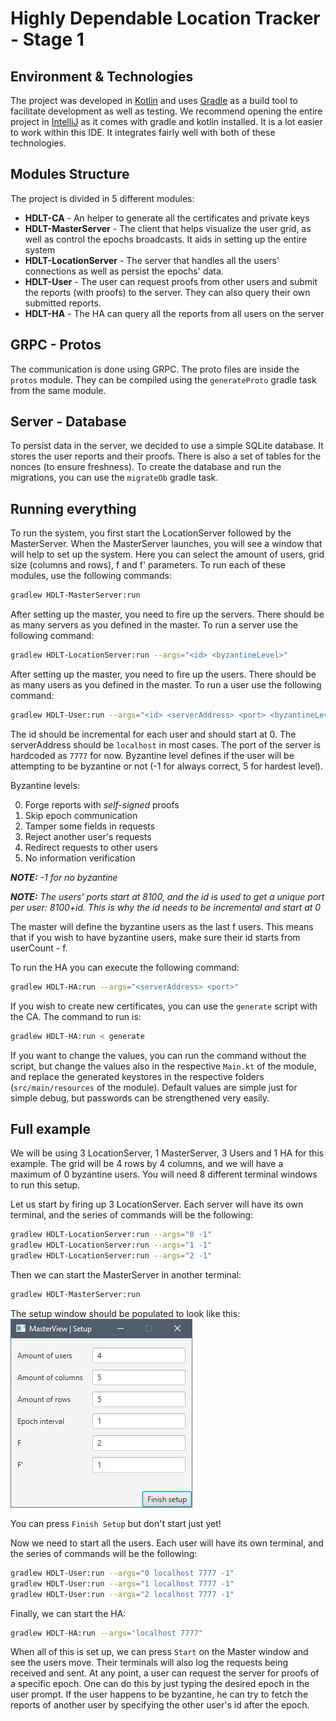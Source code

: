 # Highly Dependable Location Tracker - Stage 1

## Environment & Technologies

The project was developed in [Kotlin](https://kotlinlang.org) and uses [Gradle](https://gradle.com) as a build tool to
facilitate development as well as testing. We recommend opening the entire project in [IntelliJ](https://www.jetbrains.com/idea/) as it comes with gradle
and kotlin installed. It is a lot easier to work within this IDE. It integrates fairly well with both of these
technologies.

## Modules Structure

The project is divided in 5 different modules:

- **HDLT-CA** - An helper to generate all the certificates and private keys
- **HDLT-MasterServer** - The client that helps visualize the user grid, as well as control the epochs broadcasts. It
  aids in setting up the entire system
- **HDLT-LocationServer** - The server that handles all the users' connections as well as persist the epochs' data.
- **HDLT-User** - The user can request proofs from other users and submit the reports (with proofs) to the server. They
  can also query their own submitted reports.
- **HDLT-HA** - The HA can query all the reports from all users on the server

## GRPC - Protos

The communication is done using GRPC. The proto files are inside the `protos` module. They can be compiled using
the `generateProto` gradle task from the same module.

## Server - Database

To persist data in the server, we decided to use a simple SQLite database. It stores the user reports and their proofs.
There is also a set of tables for the nonces (to ensure freshness). To create the database and run the migrations, you
can use the `migrateDb` gradle task.

## Running everything

To run the system, you first start the LocationServer followed by the MasterServer. When the MasterServer launches, you
will see a window that will help to set up the system. Here you can select the amount of users, grid size (columns and
rows), f and f' parameters. To run each of these modules, use the following commands:

```bash
gradlew HDLT-MasterServer:run
```

After setting up the master, you need to fire up the servers. There should be as many servers as you defined in the master.
To run a server use the following command:

```bash
gradlew HDLT-LocationServer:run --args="<id> <byzantineLevel>"
```

After setting up the master, you need to fire up the users. There should be as many users as you defined in the master.
To run a user use the following command:

```bash
gradlew HDLT-User:run --args="<id> <serverAddress> <port> <byzantineLevel>"
```

The id should be incremental for each user and should start at 0. The serverAddress should be `localhost` in most cases.
The port of the server is hardcoded as `7777` for now. Byzantine level defines if the user will be attempting to be
byzantine or not (-1 for always correct, 5 for hardest level).

Byzantine levels:

0. Forge reports with _self-signed_ proofs
1. Skip epoch communication
2. Tamper some fields in requests
3. Reject another user's requests
4. Redirect requests to other users
5. No information verification

_**NOTE:** -1 for no byzantine_

_**NOTE:** The users' ports start at 8100, and the id is used to get a unique port per user: 8100+id. This is why the id
needs to be incremental and start at 0_

The master will define the byzantine users as the last f users. This means that if you wish to have byzantine users,
make sure their id starts from userCount - f.

To run the HA you can execute the following command:

```bash
gradlew HDLT-HA:run --args="<serverAddress> <port>"
```

If you wish to create new certificates, you can use the `generate` script with the CA. The command to run is:

```bash
gradlew HDLT-HA:run < generate
```

If you want to change the values, you can run the command without the script, but change the values also in the respective
`Main.kt` of the module, and replace the generated keystores in the respective folders (`src/main/resources` of the module).
Default values are simple just for simple debug, but passwords can be strengthened very easily.

## Full example

We will be using 3 LocationServer, 1 MasterServer, 3 Users and 1 HA for this example. The grid will be 4 rows by 4
columns, and we will have a maximum of 0 byzantine users. You will need 8 different terminal windows to run this setup.

Let us start by firing up 3 LocationServer. Each server will have its own terminal, and the series of commands will be the following:

```bash
gradlew HDLT-LocationServer:run --args="0 -1"
gradlew HDLT-LocationServer:run --args="1 -1"
gradlew HDLT-LocationServer:run --args="2 -1"
```

Then we can start the MasterServer in another terminal:

```bash
gradlew HDLT-MasterServer:run
```

The setup window should be populated to look like this:
![masterViewSetup](images/masterViewSetup.png)

You can press `Finish Setup` but don't start just yet!

Now we need to start all the users. Each user will have its own terminal, and the series of commands will be the following:

```bash
gradlew HDLT-User:run --args="0 localhost 7777 -1"
gradlew HDLT-User:run --args="1 localhost 7777 -1"
gradlew HDLT-User:run --args="2 localhost 7777 -1"
```

Finally, we can start the HA:

```bash
gradlew HDLT-HA:run --args="localhost 7777"
```

When all of this is set up, we can press `Start` on the Master window and see the users move. Their terminals will also
log the requests being received and sent. At any point, a user can request the server for proofs of a specific epoch.
One can do this by just typing the desired epoch in the user prompt. If the user happens to be byzantine, he can try to
fetch the reports of another user by specifying the other user's id after the epoch.
